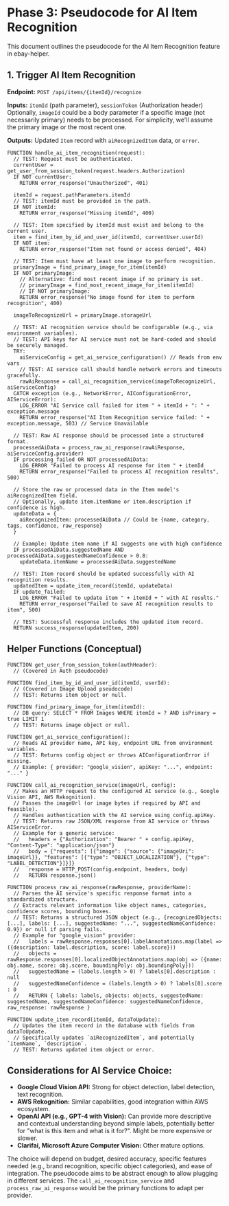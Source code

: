 # Phase 3: Pseudocode for AI Item Recognition

This document outlines the pseudocode for the AI Item Recognition feature in ebay-helper.

## 1. Trigger AI Item Recognition

**Endpoint:** `POST /api/items/{itemId}/recognize`

**Inputs:** `itemId` (path parameter), `sessionToken` (Authorization header)
Optionally, `imageId` could be a body parameter if a specific image (not necessarily primary) needs to be processed. For simplicity, we'll assume the primary image or the most recent one.

**Outputs:** Updated `Item` record with `aiRecognizedItem` data, or `error`.

```pseudocode
FUNCTION handle_ai_item_recognition(request):
  // TEST: Request must be authenticated.
  currentUser = get_user_from_session_token(request.headers.Authorization)
  IF NOT currentUser:
    RETURN error_response("Unauthorized", 401)

  itemId = request.pathParameters.itemId
  // TEST: itemId must be provided in the path.
  IF NOT itemId:
    RETURN error_response("Missing itemId", 400)

  // TEST: Item specified by itemId must exist and belong to the current user.
  item = find_item_by_id_and_user_id(itemId, currentUser.userId)
  IF NOT item:
    RETURN error_response("Item not found or access denied", 404)

  // TEST: Item must have at least one image to perform recognition.
  primaryImage = find_primary_image_for_item(itemId)
  IF NOT primaryImage:
    // Alternative: find most recent image if no primary is set.
    // primaryImage = find_most_recent_image_for_item(itemId)
    // IF NOT primaryImage:
    RETURN error_response("No image found for item to perform recognition", 400)

  imageToRecognizeUrl = primaryImage.storageUrl

  // TEST: AI recognition service should be configurable (e.g., via environment variables).
  // TEST: API keys for AI service must not be hard-coded and should be securely managed.
  TRY:
    aiServiceConfig = get_ai_service_configuration() // Reads from env vars
    // TEST: AI service call should handle network errors and timeouts gracefully.
    rawAiResponse = call_ai_recognition_service(imageToRecognizeUrl, aiServiceConfig)
  CATCH exception (e.g., NetworkError, AIConfigurationError, AIServiceError):
    LOG_ERROR "AI Service call failed for item " + itemId + ": " + exception.message
    RETURN error_response("AI Item Recognition service failed: " + exception.message, 503) // Service Unavailable

  // TEST: Raw AI response should be processed into a structured format.
  processedAiData = process_raw_ai_response(rawAiResponse, aiServiceConfig.provider)
  IF processing_failed OR NOT processedAiData:
    LOG_ERROR "Failed to process AI response for item " + itemId
    RETURN error_response("Failed to process AI recognition results", 500)

  // Store the raw or processed data in the Item model's aiRecognizedItem field.
  // Optionally, update item.itemName or item.description if confidence is high.
  updateData = {
    aiRecognizedItem: processedAiData // Could be {name, category, tags, confidence, raw_response}
  }

  // Example: Update item name if AI suggests one with high confidence
  IF processedAiData.suggestedName AND processedAiData.suggestedNameConfidence > 0.8:
    updateData.itemName = processedAiData.suggestedName
  
  // TEST: Item record should be updated successfully with AI recognition results.
  updatedItem = update_item_record(itemId, updateData)
  IF update_failed:
    LOG_ERROR "Failed to update item " + itemId + " with AI results."
    RETURN error_response("Failed to save AI recognition results to item", 500)

  // TEST: Successful response includes the updated item record.
  RETURN success_response(updatedItem, 200)

```

## Helper Functions (Conceptual)

```pseudocode
FUNCTION get_user_from_session_token(authHeader):
  // (Covered in Auth pseudocode)

FUNCTION find_item_by_id_and_user_id(itemId, userId):
  // (Covered in Image Upload pseudocode)
  // TEST: Returns item object or null.

FUNCTION find_primary_image_for_item(itemId):
  // DB query: SELECT * FROM Images WHERE itemId = ? AND isPrimary = true LIMIT 1
  // TEST: Returns image object or null.

FUNCTION get_ai_service_configuration():
  // Reads AI provider name, API key, endpoint URL from environment variables.
  // TEST: Returns config object or throws AIConfigurationError if missing.
  // Example: { provider: "google_vision", apiKey: "...", endpoint: "..." }

FUNCTION call_ai_recognition_service(imageUrl, config):
  // Makes an HTTP request to the configured AI service (e.g., Google Vision API, AWS Rekognition).
  // Passes the imageUrl (or image bytes if required by API and feasible).
  // Handles authentication with the AI service using config.apiKey.
  // TEST: Returns raw JSON/XML response from AI service or throws AIServiceError.
  // Example for a generic service:
  //   headers = {"Authorization": "Bearer " + config.apiKey, "Content-Type": "application/json"}
  //   body = {"requests": [{"image": {"source": {"imageUri": imageUrl}}, "features": [{"type": "OBJECT_LOCALIZATION"}, {"type": "LABEL_DETECTION"}]}]}
  //   response = HTTP_POST(config.endpoint, headers, body)
  //   RETURN response.json()

FUNCTION process_raw_ai_response(rawResponse, providerName):
  // Parses the AI service's specific response format into a standardized structure.
  // Extracts relevant information like object names, categories, confidence scores, bounding boxes.
  // TEST: Returns a structured JSON object (e.g., {recognizedObjects: [...], labels: [...], suggestedName: "...", suggestedNameConfidence: 0.9}) or null if parsing fails.
  // Example for "google_vision" provider:
  //   labels = rawResponse.responses[0].labelAnnotations.map(label => ({description: label.description, score: label.score}))
  //   objects = rawResponse.responses[0].localizedObjectAnnotations.map(obj => ({name: obj.name, score: obj.score, boundingPoly: obj.boundingPoly}))
  //   suggestedName = (labels.length > 0) ? labels[0].description : null
  //   suggestedNameConfidence = (labels.length > 0) ? labels[0].score : 0
  //   RETURN { labels: labels, objects: objects, suggestedName: suggestedName, suggestedNameConfidence: suggestedNameConfidence, raw_response: rawResponse }

FUNCTION update_item_record(itemId, dataToUpdate):
  // Updates the item record in the database with fields from dataToUpdate.
  // Specifically updates `aiRecognizedItem`, and potentially `itemName`, `description`.
  // TEST: Returns updated item object or error.
```

## Considerations for AI Service Choice:

- **Google Cloud Vision API:** Strong for object detection, label detection, text recognition.
- **AWS Rekognition:** Similar capabilities, good integration within AWS ecosystem.
- **OpenAI API (e.g., GPT-4 with Vision):** Can provide more descriptive and contextual understanding beyond simple labels, potentially better for "what is this item and what is it for?". Might be more expensive or slower.
- **Clarifai, Microsoft Azure Computer Vision:** Other mature options.

The choice will depend on budget, desired accuracy, specific features needed (e.g., brand recognition, specific object categories), and ease of integration. The pseudocode aims to be abstract enough to allow plugging in different services. The `call_ai_recognition_service` and `process_raw_ai_response` would be the primary functions to adapt per provider.
